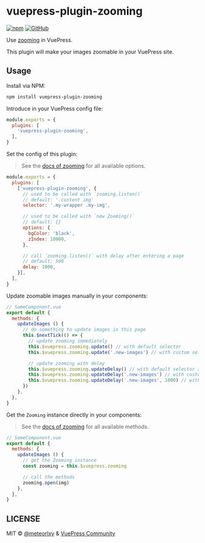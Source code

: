 # vuepress-plugin-zooming

[![npm](https://img.shields.io/npm/v/vuepress-plugin-zooming.svg)](https://www.npmjs.com/package/vuepress-plugin-zooming)
[![GitHub](https://img.shields.io/github/license/vuepress/vuepress-plugin-zooming.svg)](https://github.com/vuepress/vuepress-plugin-zooming/blob/master/LICENSE)

Use [zooming](https://github.com/kingdido999/zooming) in VuePress.

This plugin will make your images zoomable in your VuePress site.

## Usage

Install via NPM:

```sh
npm install vuepress-plugin-zooming
```

Introduce in your VuePress config file:

```js
module.exports = {
  plugins: [
    'vuepress-plugin-zooming',
  ],
}
```

Set the config of this plugin:

> See the [docs of zooming](https://desmonding.me/zooming/docs/#/configuration?id=options) for all available options.

```js
module.exports = {
  plugins: [
    ['vuepress-plugin-zooming', {
      // used to be called with `zooming.listen()`
      // default: '.content img'
      selector: '.my-wrapper .my-img',

      // used to be called with `new Zooming()`
      // default: {}
      options: {
        bgColor: 'black',
        zIndex: 10000,
      },

      // call `zooming.listen()` with delay after entering a page
      // default: 500
      delay: 1000,
    }],
  ],
}
```

Update zoomable images manually in your components:

```js
// SomeComponent.vue
export default {
  methods: {
    updateImages () {
      // do something to update images in this page
      this.$nextTick(() => {
        // update zooming immediately
        this.$vuepress.zooming.update() // with default selector
        this.$vuepress.zooming.update('.new-images') // with custom selector

        // update zooming with delay
        this.$vuepress.zooming.updateDelay() // with default selector and delay
        this.$vuepress.zooming.updateDelay('.new-images') // with custom selector and default delay
        this.$vuepress.zooming.updateDelay('.new-images', 1000) // with custom selector and delay
      })
    },
  },
}
```

Get the `Zooming` instance directly in your components:

> See the [docs of zooming](https://desmonding.me/zooming/docs/#/api-reference) for all available methods.

```js
// SomeComponent.vue
export default {
  methods: {
    updateImages () {
      // get the Zooming instance
      const zooming = this.$vuepress.zooming

      // call the methods
      zooming.open(img)
    },
  },
}
```

## LICENSE

MIT &copy; [@meteorlxy](https://github.com/meteorlxy) & [VuePress Community](https://github.com/vuepress)
